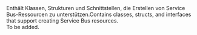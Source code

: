 <Namespace Name="Microsoft.ServiceBus">
  <Docs>
    <summary><span data-ttu-id="31fde-101">Enthält Klassen, Strukturen und Schnittstellen, die Erstellen von Service Bus-Ressourcen zu unterstützen.</span><span class="sxs-lookup"><span data-stu-id="31fde-101">Contains classes, structs, and interfaces that support creating Service Bus resources.</span></span></summary> 
    <remarks>To be added.</remarks>
  </Docs>
</Namespace>
